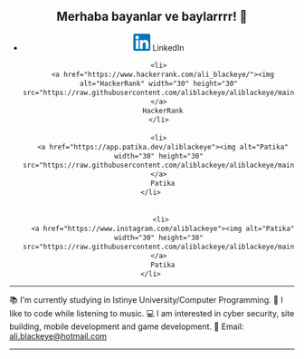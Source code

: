 <nav><h2 align="center">Merhaba bayanlar ve baylarrrr! 👋</h2></nav>

<div class="ustkisim" align="center">

  <ul>
    <li>
      <a href="https://www.linkedin.com/in/ali-karag%C3%B6z-259809225/"><img alt="LinkedIn" width="30" height="30" src="https://raw.githubusercontent.com/aliblackeye/aliblackeye/main/linkedin.png"/></a>
      LinkedIn
    </li>    

    <li>
      <a href="https://www.hackerrank.com/ali_blackeye/"><img alt="HackerRank" width="30" height="30" src="https://raw.githubusercontent.com/aliblackeye/aliblackeye/main/hackerrank.png"/></a>
      HackerRank
    </li>
    
    <li>
      <a href="https://app.patika.dev/aliblackeye"><img alt="Patika" width="30" height="30" src="https://raw.githubusercontent.com/aliblackeye/aliblackeye/main/patikaLogo.png"/></a>
      Patika
    </li>    
    
    
     <li>
      <a href="https://www.instagram.com/aliblackeye"><img alt="Patika" width="30" height="30" src="https://raw.githubusercontent.com/aliblackeye/aliblackeye/main/instagram.png"/></a>
      Patika
    </li>    
    
  </ul>
  
</div>

<hr>
  
📚 I'm currently studying in Istinye University/Computer Programming.
🤗 I like to code while listening to music.
💻 I am interested in cyber security, site building, mobile development and game development.
💬 Email: ali.blackeye@hotmail.com

<hr>
